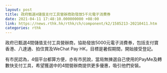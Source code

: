 ```yaml
---
layout: post
title: 政府甄選4儲值支付工具營辦商助發放5千元電子消費券
date: 2021-04-11 17:48:10.000000000 +08:00
link: https://news.rthk.hk/rthk/ch/component/k2/1585213-20210411.htm
categories: rthk
---
```


政府已甄選4間儲值支付工具營辦商，協助發放5000元電子消費券，包括支付寶香港、八達通、拍住賞及WeChat Pay HK，目標是暑假期間，開始接受登記。

有市民認為，4個平台都算方便，亦有市民說，當局無揀選自己使用的PayMe及轉數快支付工具，希望獲選中的4間營辦商提供更多優惠，吸引他們安裝。
